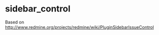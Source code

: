 sidebar_control
===============

Based on http://www.redmine.org/projects/redmine/wiki/PluginSidebarIssueControl